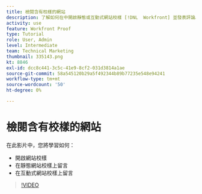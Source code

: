 ```yaml
---
title: 檢閱含有校樣的網站
description: 了解如何在中開啟靜態或互動式網站校樣 [!DNL  Workfront] 並發表評論。
activity: use
feature: Workfront Proof
type: Tutorial
role: User, Admin
level: Intermediate
team: Technical Marketing
thumbnail: 335143.png
kt: 8846
exl-id: dcc8c441-3c5c-41e9-8cf2-031d3814a1ae
source-git-commit: 58a545120b29a5f492344b89b77235e548e94241
workflow-type: tm+mt
source-wordcount: '50'
ht-degree: 0%

---
```


# 檢閱含有校樣的網站

在此影片中，您將學習如何：

* 開啟網站校樣
* 在靜態網站校樣上留言
* 在互動式網站校樣上留言

>[!VIDEO](https://video.tv.adobe.com/v/335143/?quality=12)

<!--
## Learn more
* Review an interactive proof
* Review a static proof
-->
